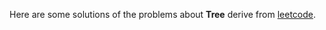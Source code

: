 Here are some solutions of the problems about **Tree** derive from [leetcode](https://leetcode.com/).
